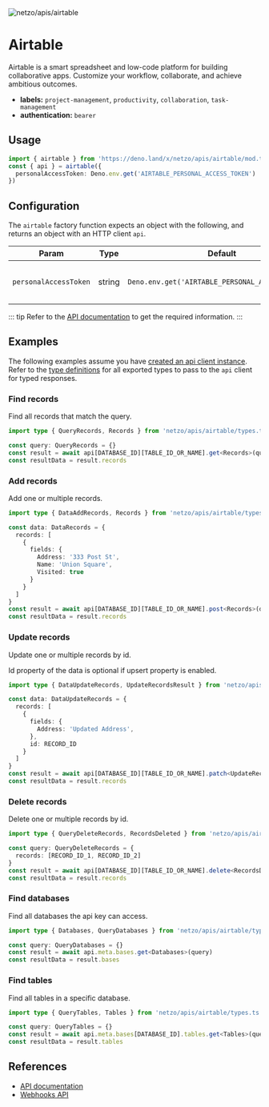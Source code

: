 <img src="https://raw.githubusercontent.com/netzo/netzo/main/assets/apis/airtable.svg" alt="netzo/apis/airtable" class="mb-5 w-75px">

# Airtable

Airtable is a smart spreadsheet and low-code platform for building collaborative apps. Customize your workflow, collaborate, and achieve ambitious outcomes.

- **labels:** `project-management`, `productivity`, `collaboration`, `task-management`
- **authentication:** `bearer`

## Usage

```ts
import { airtable } from 'https://deno.land/x/netzo/apis/airtable/mod.ts'
const { api } = airtable({
  personalAccessToken: Deno.env.get('AIRTABLE_PERSONAL_ACCESS_TOKEN')
})
```

## Configuration

The `airtable` factory function expects an object with the following, and returns an object with an HTTP client `api`.

| Param                 | Type   | Default                                          | Description                                |
|-----------------------|--------|--------------------------------------------------|--------------------------------------------|
| `personalAccessToken` | string | `Deno.env.get('AIRTABLE_PERSONAL_ACCESS_TOKEN')` | the access token to use for authentication |


::: tip Refer to the [API documentation](https://airtable.com/developers/web/api/introduction) to get the required information.
:::

## Examples

The following examples assume you have [created an api client instance](#usage). Refer to the [type definitions](https://deno.land/x/netzo/apis/airtable/types.ts) for all exported types to pass to the `api` client for typed responses.

### Find records

Find all records that match the query.

```ts
import type { QueryRecords, Records } from 'netzo/apis/airtable/types.ts'

const query: QueryRecords = {}
const result = await api[DATABASE_ID][TABLE_ID_OR_NAME].get<Records>(query)
const resultData = result.records
```

### Add records

Add one or multiple records.

```ts
import type { DataAddRecords, Records } from 'netzo/apis/airtable/types.ts'

const data: DataRecords = {
  records: [
    {
      fields: {
        Address: '333 Post St',
        Name: 'Union Square',
        Visited: true
      }
    }
  ]
}
const result = await api[DATABASE_ID][TABLE_ID_OR_NAME].post<Records>(data)
const resultData = result.records
```

### Update records

Update one or multiple records by id.

Id property of the data is optional if upsert property is enabled.

```ts
import type { DataUpdateRecords, UpdateRecordsResult } from 'netzo/apis/airtable/types.ts'

const data: DataUpdateRecords = {
  records: [
    {
      fields: {
        Address: 'Updated Address',
      },
      id: RECORD_ID
    }
  ]
}
const result = await api[DATABASE_ID][TABLE_ID_OR_NAME].patch<UpdateRecordsResult>(data)
const resultData = result.records
```

### Delete records

Delete one or multiple records by id.

```ts
import type { QueryDeleteRecords, RecordsDeleted } from 'netzo/apis/airtable/types.ts'

const query: QueryDeleteRecords = {
  records: [RECORD_ID_1, RECORD_ID_2]
}
const result = await api[DATABASE_ID][TABLE_ID_OR_NAME].delete<RecordsDeleted>(query)
const resultData = result.records
```

### Find databases

Find all databases the api key can access.

```ts
import type { Databases, QueryDatabases } from 'netzo/apis/airtable/types.ts'

const query: QueryDatabases = {}
const result = await api.meta.bases.get<Databases>(query)
const resultData = result.bases
```

### Find tables

Find all tables in a specific database.

```ts
import type { QueryTables, Tables } from 'netzo/apis/airtable/types.ts'

const query: QueryTables = {}
const result = await api.meta.bases[DATABASE_ID].tables.get<Tables>(query)
const resultData = result.tables
```

## References

- [API documentation](https://airtable.com/developers/web/api/introduction)
- [Webhooks API](https://airtable.com/developers/web/guides/webhooks-api)
